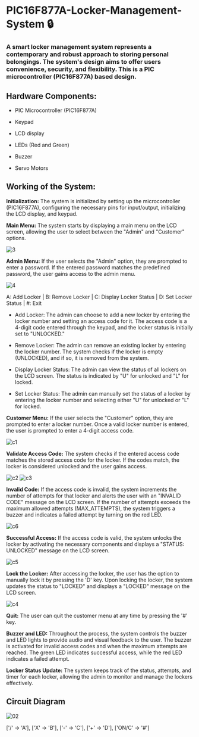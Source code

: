 # PIC16F877A-Locker-Management-System :lock:

### A smart locker management system represents a contemporary and robust approach to storing personal belongings. The system's design aims to offer users convenience, security, and flexibility. This is a PIC microcontroller (PIC16F877A) based design.

## Hardware Components:

+ PIC Microcontroller (PIC16F877A)

+ Keypad

+ LCD display

+ LEDs (Red and Green)

+ Buzzer

+ Servo Motors

## Working of the System:

**Initialization:** The system is initialized by setting up the microcontroller (PIC16F877A), configuring the necessary pins for input/output, initializing the LCD display, and keypad.

**Main Menu:** The system starts by displaying a main menu on the LCD screen, allowing the user to select between the "Admin" and "Customer" options.

![3](https://github.com/Madhusankha/PIC16F877A-Locker-Management-System/assets/42806288/075ffdbb-6288-4874-b693-a8802eca5848)


**Admin Menu:** If the user selects the "Admin" option, they are prompted to enter a password. If the entered password matches the predefined password, the user gains access to the admin menu.

![4](https://github.com/Madhusankha/PIC16F877A-Locker-Management-System/assets/42806288/6a80a9ce-a99d-41ac-b158-92dae5619669)

A: Add Locker | B: Remove Locker | C: Display Locker Status | D: Set Locker Status | #: Exit

+ Add Locker: The admin can choose to add a new locker by entering the locker number and setting an access code for it. The access code is a 4-digit code entered through the keypad, and the locker status is initially set to "UNLOCKED."

+ Remove Locker: The admin can remove an existing locker by entering the locker number. The system checks if the locker is empty (UNLOCKED), and if so, it is removed from the system.

+ Display Locker Status: The admin can view the status of all lockers on the LCD screen. The status is indicated by "U" for unlocked and "L" for locked.

+ Set Locker Status: The admin can manually set the status of a locker by entering the locker number and selecting either "U" for unlocked or "L" for locked.

**Customer Menu:** If the user selects the "Customer" option, they are prompted to enter a locker number. Once a valid locker number is entered, the user is prompted to enter a 4-digit access code.

![c1](https://github.com/Madhusankha/PIC16F877A-Locker-Management-System/assets/42806288/c74e98ea-f642-4abb-bfbe-1100a232d9fa)

**Validate Access Code:** The system checks if the entered access code matches the stored access code for the locker. If the codes match, the locker is considered unlocked and the user gains access.

![c2](https://github.com/Madhusankha/PIC16F877A-Locker-Management-System/assets/42806288/6b7046ca-58d1-4ed4-be32-94293b801ec4) 
![c3](https://github.com/Madhusankha/PIC16F877A-Locker-Management-System/assets/42806288/de67b199-3f63-4cd7-9f06-16ce7372e35e)

**Invalid Code:** If the access code is invalid, the system increments the number of attempts for that locker and alerts the user with an "INVALID CODE" message on the LCD screen. If the number of attempts exceeds the maximum allowed attempts (MAX_ATTEMPTS), the system triggers a buzzer and indicates a failed attempt by turning on the red LED.

![c6](https://github.com/Madhusankha/PIC16F877A-Locker-Management-System/assets/42806288/8693a5d2-7fc9-47b3-a364-89ec467f414a)

**Successful Access:** If the access code is valid, the system unlocks the locker by activating the necessary components and displays a "STATUS: UNLOCKED" message on the LCD screen.

![c5](https://github.com/Madhusankha/PIC16F877A-Locker-Management-System/assets/42806288/ccf376d8-ac82-4519-bee4-cfbeb4e33b20)

**Lock the Locker:** After accessing the locker, the user has the option to manually lock it by pressing the 'D' key. Upon locking the locker, the system updates the status to "LOCKED" and displays a "LOCKED" message on the LCD screen.

![c4](https://github.com/Madhusankha/PIC16F877A-Locker-Management-System/assets/42806288/002e0054-9e7a-47d9-ba37-1e65f493fca2)

**Quit:** The user can quit the customer menu at any time by pressing the '#' key.

**Buzzer and LED:** Throughout the process, the system controls the buzzer and LED lights to provide audio and visual feedback to the user. The buzzer is activated for invalid access codes and when the maximum attempts are reached. The green LED indicates successful access, while the red LED indicates a failed attempt.

**Locker Status Update:** The system keeps track of the status, attempts, and timer for each locker, allowing the admin to monitor and manage the lockers effectively.


## Circuit Diagram

![02](https://github.com/Madhusankha/PIC16F877A-Locker-Management-System/assets/42806288/6077ea0b-0f60-460f-a7a5-76982fa58fc4)

['/' -> 'A'],
['X' -> 'B'], 
['-' -> 'C'], 
['+' -> 'D'], 
['ON/C' -> '#']



